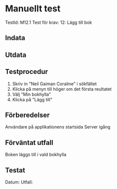 # Manuellt test 
TestId: M12.1
Test för krav: 12: Lägg till bok

## Indata


## Utdata


## Testprocedur
1. Skriv in "Neil Gaiman Coraline" i sökfältet
2. Klicka på menyn till höger om det första reultatet
3. Välj "Min bokhylla"
4. Klicka på "Lägg till"

## Förberedelser
Användare på applikationens startsida
Server igång

## Förväntat utfall
Boken läggs till i vald bokhylla

## Testat
Datum: 
Utfall: 